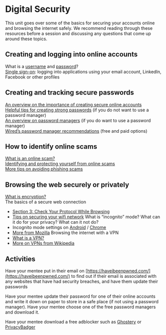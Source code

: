 # Digital Security
This unit goes over some of the basics for securing your accounts online and browsing the internet safely. We recommend reading through these resources before a session and discussing any questions that come up around these topics.

## Creating and logging into online accounts
What is a [username](https://techterms.com/definition/username#:~:text=A%20username%20is%20a%20name,someone%20on%20a%20computer%20system.&text=This%20username%2Fpassword%20combination%20is,enter%20your%20username%20and%20password.) and [password]()?<br>
[Single sign-on](https://searchsecurity.techtarget.com/definition/single-sign-on): logging into applications using your email account, LinkedIn, Facebook or other profiles

## Creating and tracking secure passwords
[An overview on the importance of creating secure online accounts](https://www.cnet.com/how-to/9-rules-for-strong-passwords-how-to-create-and-remember-your-login-credentials/)<br>
[Helpful tips for creating strong passwords](https://support.google.com/accounts/answer/32040?hl=en) (if you do not want to use a password manager)<br>
[An overview on password managers](https://www.consumerreports.org/digital-security/everything-you-need-to-know-about-password-managers/) (if you do want to use a password manager)<br>
[Wired’s password manager recommendations](https://www.wired.com/story/best-password-managers/) (free and paid options)<br>

## How to identify online scams
[What is an online scam?](https://heimdalsecurity.com/blog/top-online-scams/)<br>
[Identifying and protecting yourself from online scams](https://www.scamwatch.gov.au/get-help/protect-yourself-from-scams#how-to-spot-a-fake)<br>
[More tips on avoiding phishing scams](https://www.consumer.ftc.gov/articles/how-recognize-and-avoid-phishing-scams)

## Browsing the web securely or privately
[What is encryption?](https://digitalguardian.com/blog/what-data-encryption)<br>
The basics of a secure web connection
- [Section 3: Check Your Protocol While Browsing](https://www.makeuseof.com/tag/3-ways-check-security-internet-connection/#:~:text=You%20can%20tell%20if%20a,you%20that%20it's%20using%20HTTPS.)
- [Tips on securing your wifi network](https://www.netspotapp.com/how-to-change-wifi-name.html)
What is “incognito” mode? What can it do for your privacy? What can it not do?
- Incognito mode settings on [Android](https://www.androidauthority.com/what-is-incognito-mode-1116441/) / [Chrome](https://support.google.com/chrome/answer/7440301?co=GENIE.Platform%3DAndroid&hl=en)
- [More from Mozilla](https://www.mozilla.org/en-US/firefox/browsers/incognito-browser/)
Browsing the internet with a VPN
- [What is a VPN?](https://www.howtogeek.com/133680/htg-explains-what-is-a-vpn/)
- [More on VPNs from Wikipedia](https://en.wikipedia.org/wiki/Virtual_private_network)

## Activities
Have your mentee put in their email on [https://haveibeenpwned.com/](https://haveibeenpwned.com/) to find out if their email is associated with any websites that have had security breaches, and have them update their passwords

Have your mentee update their password for one of their online accounts and write it down on paper to store in a safe place (if not using a password manager).
Have your mentee choose one of the free password managers and download it.

Have your mentee download a free adblocker such as [Ghostery](https://www.ghostery.com/ghostery-browser-extension) or [PrivacyBadger](https://privacybadger.org/)

